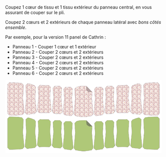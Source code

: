 Coupez 1 cœur de tissu et 1 tissu extérieur du panneau central, en vous assurant de couper sur le pli.

Coupez 2 cœurs et 2 extérieurs de chaque panneau latéral avec *bons côtés ensemble*.

Par exemple, pour la version 11 panel de Cathrin :

-   Panneau 1 - Couper 1 cœur et 1 extérieur
-   Panneau 2 - Couper 2 cœurs et 2 extérieurs
-   Panneau 3 - Couper 2 cœurs et 2 extérieurs
-   Panneau 4 - Couper 2 cœurs et 2 extérieurs
-   Panneau 5 - Couper 2 cœurs et 2 extérieurs
-   Panneau 6 - Couper 2 cœurs et 2 extérieurs

![Motif de pièces](cathrin_cutting.png)
